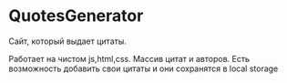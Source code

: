 ﻿# QuotesGenerator
 
 Сайт, который выдает цитаты.
 
 Работает на чистом js,html,css.
 Массив цитат и авторов.
 Есть возможность добавить свои цитаты и они сохранятся в local storage
